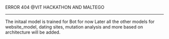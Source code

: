 ERROR 404
@VIT 
HACKATHON AND MALTEGO

---------------
The initaal model is trained for Bot for now
Later all the other models for website_model, dating sites, mutation analysis and more based on architecture will be added.